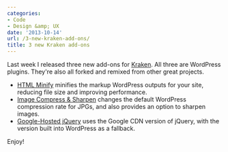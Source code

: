 ```yaml
---
categories:
- Code
- Design &amp; UX
date: '2013-10-14'
url: /3-new-kraken-add-ons/
title: 3 new Kraken add-ons
---
```


Last week I released three new add-ons for <a href="http://cferdinandi.github.io/kraken/">Kraken</a>. All three are WordPress plugins. They're also all forked and remixed from other great projects.

<ul>
<li><a href="http://cferdinandi.github.io/html-minify/">HTML Minify</a> minifies the markup WordPress outputs for your site, reducing file size and improving performance.</li>
<li><a href="http://cferdinandi.github.io/image-compress-and-sharpen/">Image Compress &amp; Sharpen</a> changes the default WordPress compression rate for JPGs, and also provides an option to sharpen images.</li>
<li><a href="http://cferdinandi.github.io/google-hosted-jquery/">Google-Hosted jQuery</a> uses the Google CDN version of jQuery, with the version built into WordPress as a fallback.</li>
</ul>

Enjoy!